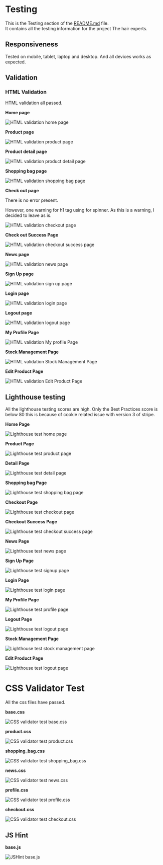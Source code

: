 # Testing

This is the Testing section of the [README.md](README.md) file.  
It contains all the testing information for the project The hair experts.


## Responsiveness

Tested on mobile, tablet, laptop and desktop. 
And all devices works as expected.

## Validation

### HTML Validation

HTML validation all passed.

**Home page**

![HTML validation home page](testing-image/html/hom-validation.png)


**Product page**

![HTML validation product page](testing-image/html/product-page-validation.png)

**Product detail page**

![HTML validation product detail page](testing-image/html/product-detail-validation.png)

**Shopping bag page**

![HTML validation shopping bag page](testing-image/html/shopping-bag-validation.png)

**Check out page**

There is no error present.

However, one warning for h1 tag using for spinner.
As this is a warning, I decided to leave as is.

![HTML validation checkout page](testing-image/html/checkout-page-validation.png)

**Check out Success Page**

![HTML validation checkout success page](testing-image/html/chekout-success-validation.png)

**News page**

![HTML validation news page](testing-image/html/news-page-validation.png)

**Sign Up page**

![HTML validation sign up page](testing-image/html/sign-up-page-validation.png)

**Login page**

![HTML validation login page](testing-image/html/login-page-validation.png)

**Logout page**

![HTML validation logout page](testing-image/html/logout-page-validation.png)

**My Profile Page**

![HTML validation My profile Page](testing-image/html/my-profile-page-validation.png)

**Stock Management Page**

![HTML validation Stock Management Page](testing-image/html/stock-mg-page-validation.png)

**Edit Product Page**

![HTML validation Edit Product Page](testing-image/html/edit-product-page-validation.png)


## Lighthouse testing

All the lighthouse testing scores are high. Only the Best Practices score is below 80 this is because of cookie related issue with version 3 of stripe.

**Home Page**

![Lighthouse test home page](testing-image/lighthouse/home.png)

**Product Page**

![Lighthouse test product page](testing-image/lighthouse/product.png)


**Detail Page**

![Lighthouse test detail page](testing-image/lighthouse/detail.png)

**Shopping bag Page**

![Lighthouse test shopping bag page](testing-image/lighthouse/shopping-bag.png)

**Checkout Page**

![Lighthouse test checkout page](testing-image/lighthouse/checkout.png)

**Checkout Success Page**

![Lighthouse test checkout success page](testing-image/lighthouse/checkout-success.png)

**News Page**

![Lighthouse test news page](testing-image/lighthouse/news.png)

**Sign Up Page**

![Lighthouse test signup page](testing-image/lighthouse/signup.png)

**Login Page**

![Lighthouse test login page](testing-image/lighthouse/login.png)

**My Profile Page**

![Lighthouse test profile page](testing-image/lighthouse/profile.png)

**Logout Page**

![Lighthouse test logout page](testing-image/lighthouse/logout.png)

**Stock Management Page**

![Lighthouse test stock management page](testing-image/lighthouse/stockmanagement.png)

**Edit Product Page**

![Lighthouse test logout page](testing-image/lighthouse/edit-product.png)

# CSS Validator Test

All the css files have passed.

**base.css**

![CSS validator test base.css](testing-image/css/css-test.png)

**product.css**

![CSS validator test product.css](testing-image/css/product.png)

**shopping_bag.css**

![CSS validator test shopping_bag.css](testing-image/css/shopping_bag.png)


**news.css**

![CSS validator test news.css](testing-image/css/news.png)

**profile.css**

![CSS validator test profile.css](testing-image/css/profile.png)

**checkout.css**

![CSS validator test checkout.css](testing-image/css/checkout.png)

## JS Hint

**base.js**

![JSHint base.js](testing-image/js/base.png)


